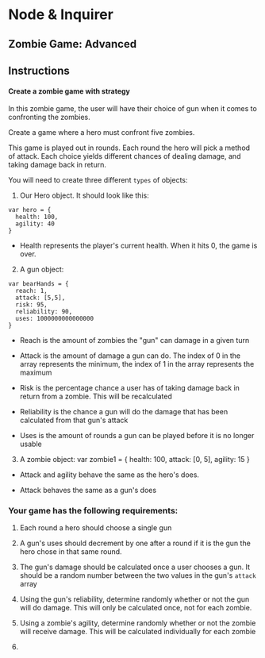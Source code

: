 # Node & Inquirer

## Zombie Game: Advanced

## Instructions

#### Create a zombie game with strategy
In this zombie game, the user will have their choice of gun when it comes to confronting the zombies.

Create a game where a hero must confront five zombies. 

This game is played out in rounds. Each round the hero will pick a method of attack. Each choice yields different chances of dealing damage, and taking damage back in return. 

You will need to create three different `types` of objects:

1. Our Hero object. It should look like this: 
```
var hero = {
  health: 100,
  agility: 40
}
```
* Health represents the player's current health. When it hits 0, the game is over.

2. A gun object:
```
var bearHands = {
  reach: 1,
  attack: [5,5],
  risk: 95,
  reliability: 90,
  uses: 1000000000000000 
}
```

* Reach is the amount of zombies the "gun" can damage in a given turn

* Attack is the amount of damage a gun can do. The index of 0 in the array represents the minimum, the index of 1 in the array represents the maximum

* Risk is the percentage chance a user has of taking damage back in return from a zombie. This will be recalculated

* Reliability is the chance a gun will do the damage that has been calculated from that gun's attack

* Uses is the amount of rounds a gun can be played before it is no longer usable

3. A zombie object:
var zombie1 = {
  health: 100,
  attack: [0, 5],
  agility: 15
}

* Attack and agility behave the same as the hero's does. 

* Attack behaves the same as a gun's does


### Your game has the following requirements: 
1. Each round a hero should choose a single gun

2. A gun's uses should decrement by one after a round if it is the gun the hero chose in that same round. 

3. The gun's damage should be calculated once a user chooses a gun. It should be a random number between the two values in the gun's `attack` array

4. Using the gun's reliability, determine randomly whether or not the gun will do damage. This will only be calculated once, not for each zombie.

5. Using a zombie's agility, determine randomly whether or not the zombie will receive damage. This will be calculated individually for each zombie

6. 
